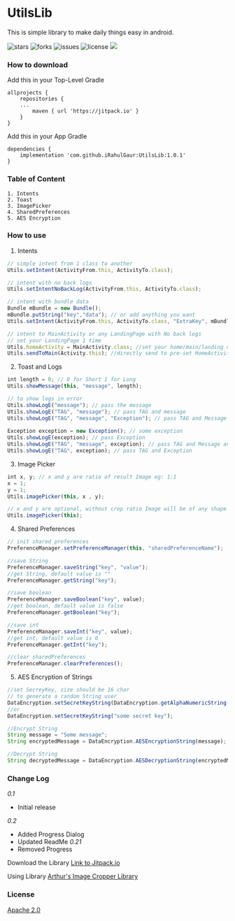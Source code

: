 # UtilsLib
This is simple library to make daily things easy in android.

![stars](https://img.shields.io/github/stars/iRahulGaur/UtilsLib?style=flat-square) ![forks](https://img.shields.io/github/forks/iRahulGaur/UtilsLib?style=flat-square) ![issues](https://img.shields.io/github/issues/iRahulGaur/UtilsLib?style=flat-square) ![license](https://img.shields.io/github/license/iRahulGaur/UtilsLib?style=flat-square) [![](https://jitpack.io/v/iRahulGaur/UtilsLib.svg)](https://jitpack.io/#iRahulGaur/UtilsLib)


### How to download 

Add this in your Top-Level Gradle
```
allprojects {
    repositories {
    ...
        maven { url 'https://jitpack.io' }
	}
}
```

Add this in your App Gradle
```
dependencies {
    implementation 'com.github.iRahulGaur:UtilsLib:1.0.1'
}
```

### Table of Content
    1. Intents
    2. Toast
    3. ImagePicker
    4. SharedPreferences
    5. AES Encryption

### How to use

1. Intents
```javascript
// simple intent from 1 class to another
Utils.setIntent(ActivityFrom.this, ActivityTo.class);

// intent with no back logs
Utils.setIntentNoBackLog(ActivityFrom.this, ActivityTo.class);

// intent with bundle data
Bundle mBundle = new Bundle();
mBundle.putString("key","data"); // or add anything you want
Utils.setIntent(ActivityFrom.this, ActivityTo.class, "ExtraKey", mBundle);

// intent to MainActivity or any LandingPage with No back logs
// set your LandingPage 1 time
Utils.homeActivity = MainActivity.class; //set your home/main/landing class here
Utils.sendToMain(Activity.this); //directly send to pre-set HomeActivity or
```

2. Toast and Logs
```javascript
int length = 0; // 0 for Short 1 for Long
Utils.showMessage(this, "message", length);

// to show logs in error
Utils.showLogE("message"); // pass the message
Utils.showLogE("TAG", "message"); // pass TAG and message
Utils.showLogE("TAG", "message", "Exception"); // pass TAG and Message and Exception
   
Exception exception = new Exception(); // some exception
Utils.showLogE(exception); // pass Exception
Utils.showLogE("TAG", "message", exception); // pass TAG and Message and Exception
Utils.showLogE("TAG", exception); // pass TAG and Exception
```

3. Image Picker
```javascript
int x, y; // x and y are ratio of result Image eg: 1:1
x = 1;
y = 1;
Utils.imagePicker(this, x , y);

// x and y are optional, without crop ratio Image will be of any shape
Utils.imagePicker(this); 
```

4. Shared Preferences
```javascript
// init shared preferences
PreferenceManager.setPreferenceManager(this, "sharedPreferenceName");

//save String
PreferenceManager.saveString("key", "value");
//get String, default value is ""
PreferenceManager.getString("key");

//save boolean
PreferenceManager.saveBoolean("key", value);
//get boolean, default value is false
PreferenceManager.getBoolean("key");

//save int
PreferenceManager.saveInt("key", value);
//get int, default value is 0
PreferenceManager.getInt("key");

//clear sharedPreferences
PreferenceManager.clearPreferences();
```
5. AES Encryption of Strings
```javascript
//set SecreyKey, size should be 16 char
// to generate a random String user
DataEncryption.setSecretKeyString(DataEncryption.getAlphaNumericString(16));
//or
DataEncryption.setSecretKeyString("some secret key");

//Encrypt String
String message = "Some message";
String encryptedMessage = DataEncryption.AESEncryptionString(message);

//Decrypt String
String decryptedMessage = DataEncryption.AESDecryptionString(encryptedMessage);
```

### Change Log
*0.1*
  * Initial release
  
*0.2*
  * Added Progress Dialog
  * Updated ReadMe
*0.21*
  * Removed Progress

Download the Library [Link to Jitpack.io](https://jitpack.io/#iRahulGaur/UtilsLib/0.1 "Utils Library - Jitpack")

Using Library [Arthur's Image Cropper Library](https://github.com/ArthurHub/Android-Image-Cropper )

### License
[Apache 2.0](LICENSE)
